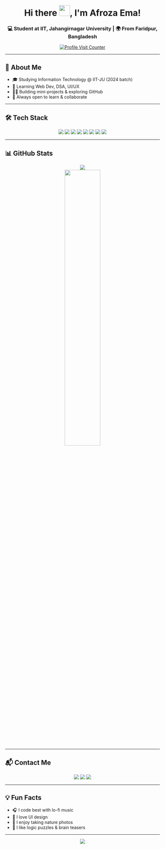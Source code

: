 <h1 align="center">
  Hi there <img src="https://media.giphy.com/media/hvRJCLFzcasrR4ia7z/giphy.gif" width="35" height="35">, I'm Afroza Ema!
</h1>

<h3 align="center">💻 Student at IIT, Jahangirnagar University | 🌍 From Faridpur, Bangladesh</h3>

<p align="center">
  <a href="https://github.com/afrozaema">
    <img src="https://komarev.com/ghpvc/?username=afrozaema&label=Visit%20Me&color=ff69b4&style=for-the-badge" alt="Profile Visit Counter">
  </a>
</p>

---

## 🧠 About Me

- 🎓 Studying Information Technology @ IIT-JU (2024 batch)  
- 🌱 Learning Web Dev, DSA, UI/UX  
- 👩‍💻 Building mini-projects & exploring GitHub  
- 💬 Always open to learn & collaborate  

---

## 🛠 Tech Stack

<p align="center">
  <img src="https://img.shields.io/badge/Python-3776AB?style=for-the-badge&logo=python&logoColor=white" />
  <img src="https://img.shields.io/badge/C/C++-00599C?style=for-the-badge&logo=cplusplus&logoColor=white" />
  <img src="https://img.shields.io/badge/HTML5-E34F26?style=for-the-badge&logo=html5&logoColor=white" />
  <img src="https://img.shields.io/badge/CSS3-1572B6?style=for-the-badge&logo=css3&logoColor=white" />
  <img src="https://img.shields.io/badge/JavaScript-F7DF1E?style=for-the-badge&logo=javascript&logoColor=black" />
  <img src="https://img.shields.io/badge/React-61DAFB?style=for-the-badge&logo=react&logoColor=black" />
  <img src="https://img.shields.io/badge/Git-F05032?style=for-the-badge&logo=git&logoColor=white" />
  <img src="https://img.shields.io/badge/Figma-F24E1E?style=for-the-badge&logo=figma&logoColor=white" />
</p>

---

## 📊 GitHub Stats

<p align="center">
  <img src="https://github-profile-summary-cards.vercel.app/api/cards/profile-details?username=afrozaema&theme=github_dark" />
  <br/>
  <img src="https://github-readme-stats.vercel.app/api?username=afrozaema&count_private=true&show_icons=true&theme=radical" width="48%" />

</p>


---

## 📬 Contact Me

<p align="center">
  <a href="mailto:emaafroza0@gmail.com"><img src="https://img.shields.io/badge/Gmail-D14836?style=for-the-badge&logo=gmail&logoColor=white" /></a>
  <a href="https://www.facebook.com/afroza.ema.2024/" target="_blank"><img src="https://img.shields.io/badge/Facebook-1877F2?style=for-the-badge&logo=facebook&logoColor=white" /></a>
  <a href="https://github.com/afrozaema"><img src="https://img.shields.io/badge/GitHub-100000?style=for-the-badge&logo=github&logoColor=white" /></a>
</p>

---

## 💡 Fun Facts

- 🎧 I code best with lo-fi music  
- 🎨 I love UI design  
- 📸 I enjoy taking nature photos  
- 🧩 I like logic puzzles & brain teasers  

---

<p align="center">
  <img src="https://readme-typing-svg.demolab.com?font=Fira+Code&weight=500&pause=1000&color=00B0F0&center=true&vCenter=true&width=435&lines=Thanks+for+visiting!+%F0%9F%92%9C;Follow+my+journey+on+GitHub!+%F0%9F%9A%80" />
</p>
